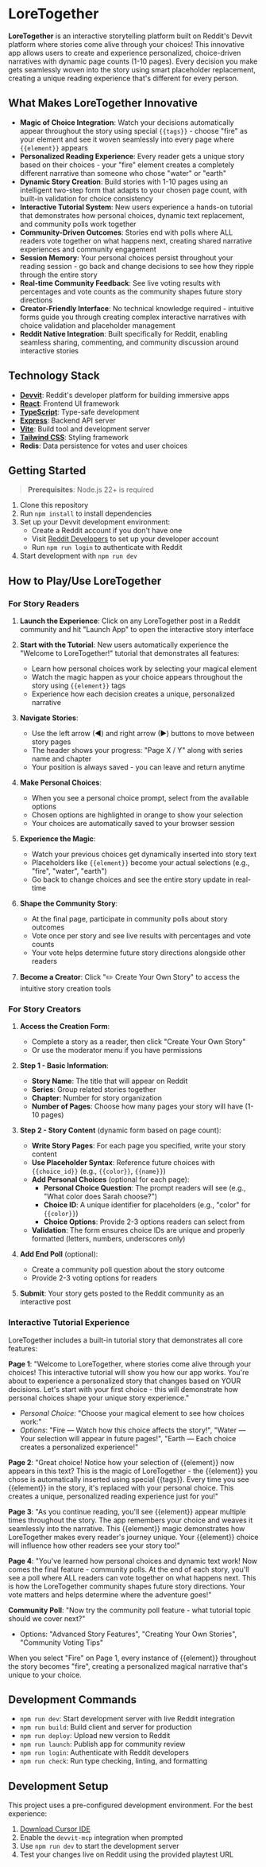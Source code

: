 # LoreTogether

**LoreTogether** is an interactive storytelling platform built on Reddit's Devvit platform where stories come alive through your choices! This innovative app allows users to create and experience personalized, choice-driven narratives with dynamic page counts (1-10 pages). Every decision you make gets seamlessly woven into the story using smart placeholder replacement, creating a unique reading experience that's different for every person.

## What Makes LoreTogether Innovative

- **Magic of Choice Integration**: Watch your decisions automatically appear throughout the story using special `{{tags}}` - choose "fire" as your element and see it woven seamlessly into every page where `{{element}}` appears
- **Personalized Reading Experience**: Every reader gets a unique story based on their choices - your "fire" element creates a completely different narrative than someone who chose "water" or "earth"
- **Dynamic Story Creation**: Build stories with 1-10 pages using an intelligent two-step form that adapts to your chosen page count, with built-in validation for choice consistency
- **Interactive Tutorial System**: New users experience a hands-on tutorial that demonstrates how personal choices, dynamic text replacement, and community polls work together
- **Community-Driven Outcomes**: Stories end with polls where ALL readers vote together on what happens next, creating shared narrative experiences and community engagement
- **Session Memory**: Your personal choices persist throughout your reading session - go back and change decisions to see how they ripple through the entire story
- **Real-time Community Feedback**: See live voting results with percentages and vote counts as the community shapes future story directions
- **Creator-Friendly Interface**: No technical knowledge required - intuitive forms guide you through creating complex interactive narratives with choice validation and placeholder management
- **Reddit Native Integration**: Built specifically for Reddit, enabling seamless sharing, commenting, and community discussion around interactive stories

## Technology Stack

- **[Devvit](https://developers.reddit.com/)**: Reddit's developer platform for building immersive apps
- **[React](https://react.dev/)**: Frontend UI framework
- **[TypeScript](https://www.typescriptlang.org/)**: Type-safe development
- **[Express](https://expressjs.com/)**: Backend API server
- **[Vite](https://vite.dev/)**: Build tool and development server
- **[Tailwind CSS](https://tailwindcss.com/)**: Styling framework
- **Redis**: Data persistence for votes and user choices

## Getting Started

> **Prerequisites**: Node.js 22+ is required

1. Clone this repository
2. Run `npm install` to install dependencies
3. Set up your Devvit development environment:
   - Create a Reddit account if you don't have one
   - Visit [Reddit Developers](https://developers.reddit.com/) to set up your developer account
   - Run `npm run login` to authenticate with Reddit
4. Start development with `npm run dev`

## How to Play/Use LoreTogether

### For Story Readers

1. **Launch the Experience**: Click on any LoreTogether post in a Reddit community and hit "Launch App" to open the interactive story interface

2. **Start with the Tutorial**: New users automatically experience the "Welcome to LoreTogether!" tutorial that demonstrates all features:
   - Learn how personal choices work by selecting your magical element
   - Watch the magic happen as your choice appears throughout the story using `{{element}}` tags
   - Experience how each decision creates a unique, personalized narrative

3. **Navigate Stories**: 
   - Use the left arrow (◀) and right arrow (▶) buttons to move between story pages
   - The header shows your progress: "Page X / Y" along with series name and chapter
   - Your position is always saved - you can leave and return anytime

4. **Make Personal Choices**: 
   - When you see a personal choice prompt, select from the available options
   - Chosen options are highlighted in orange to show your selection
   - Your choices are automatically saved to your browser session

5. **Experience the Magic**: 
   - Watch your previous choices get dynamically inserted into story text
   - Placeholders like `{{element}}` become your actual selections (e.g., "fire", "water", "earth")
   - Go back to change choices and see the entire story update in real-time

6. **Shape the Community Story**: 
   - At the final page, participate in community polls about story outcomes
   - Vote once per story and see live results with percentages and vote counts
   - Your vote helps determine future story directions alongside other readers

7. **Become a Creator**: Click "✏️ Create Your Own Story" to access the intuitive story creation tools

### For Story Creators

1. **Access the Creation Form**: 
   - Complete a story as a reader, then click "Create Your Own Story"
   - Or use the moderator menu if you have permissions

2. **Step 1 - Basic Information**:
   - **Story Name**: The title that will appear on Reddit
   - **Series**: Group related stories together  
   - **Chapter**: Number for story organization
   - **Number of Pages**: Choose how many pages your story will have (1-10 pages)

3. **Step 2 - Story Content** (dynamic form based on page count):
   - **Write Story Pages**: For each page you specified, write your story content
   - **Use Placeholder Syntax**: Reference future choices with `{{choice_id}}` (e.g., `{{color}}`, `{{name}}`)
   - **Add Personal Choices** (optional for each page):
     - **Personal Choice Question**: The prompt readers will see (e.g., "What color does Sarah choose?")
     - **Choice ID**: A unique identifier for placeholders (e.g., "color" for `{{color}}`)
     - **Choice Options**: Provide 2-3 options readers can select from
   - **Validation**: The form ensures choice IDs are unique and properly formatted (letters, numbers, underscores only)

4. **Add End Poll** (optional):
   - Create a community poll question about the story outcome
   - Provide 2-3 voting options for readers

5. **Submit**: Your story gets posted to the Reddit community as an interactive post

### Interactive Tutorial Experience

LoreTogether includes a built-in tutorial story that demonstrates all core features:

**Page 1**: "Welcome to LoreTogether, where stories come alive through your choices! This interactive tutorial will show you how our app works. You're about to experience a personalized story that changes based on YOUR decisions. Let's start with your first choice - this will demonstrate how personal choices shape your unique story experience."
- *Personal Choice*: "Choose your magical element to see how choices work:"
- *Options*: "Fire — Watch how this choice affects the story!", "Water — Your selection will appear in future pages!", "Earth — Each choice creates a personalized experience!"

**Page 2**: "Great choice! Notice how your selection of {{element}} now appears in this text? This is the magic of LoreTogether - the {{element}} you chose is automatically inserted using special {{tags}}. Every time you see {{element}} in the story, it's replaced with your personal choice. This creates a unique, personalized reading experience just for you!"

**Page 3**: "As you continue reading, you'll see {{element}} appear multiple times throughout the story. The app remembers your choice and weaves it seamlessly into the narrative. This {{element}} magic demonstrates how LoreTogether makes every reader's journey unique. Your {{element}} choice will influence how other readers see your story too!"

**Page 4**: "You've learned how personal choices and dynamic text work! Now comes the final feature - community polls. At the end of each story, you'll see a poll where ALL readers can vote together on what happens next. This is how the LoreTogether community shapes future story directions. Your vote matters and helps determine where the adventure goes!"

**Community Poll**: "Now try the community poll feature - what tutorial topic should we cover next?"
- Options: "Advanced Story Features", "Creating Your Own Stories", "Community Voting Tips"

When you select "Fire" on Page 1, every instance of {{element}} throughout the story becomes "fire", creating a personalized magical narrative that's unique to your choice.

## Development Commands

- `npm run dev`: Start development server with live Reddit integration
- `npm run build`: Build client and server for production
- `npm run deploy`: Upload new version to Reddit
- `npm run launch`: Publish app for community review
- `npm run login`: Authenticate with Reddit developers
- `npm run check`: Run type checking, linting, and formatting

## Development Setup

This project uses a pre-configured development environment. For the best experience:

1. [Download Cursor IDE](https://www.cursor.com/downloads) 
2. Enable the `devvit-mcp` integration when prompted
3. Use `npm run dev` to start the development server
4. Test your changes live on Reddit using the provided playtest URL
